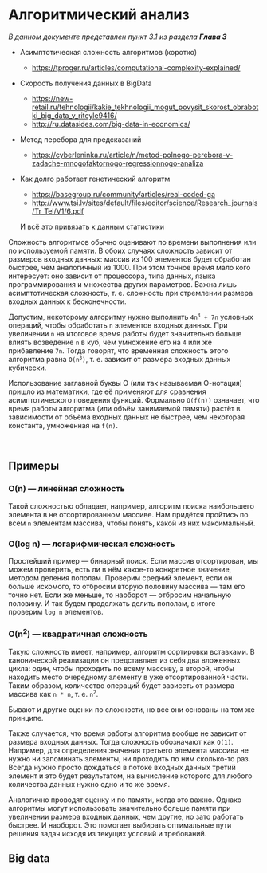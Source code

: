 # Алгоритмический анализ

_В данном документе представлен пункт 3.1 из раздела **Глава 3**_

- Асимптотическая сложность алгоритмов (коротко)
  - https://tproger.ru/articles/computational-complexity-explained/
  
- Скорость получения данных в BigData
  - https://new-retail.ru/tehnologii/kakie_tekhnologii_mogut_povysit_skorost_obrabotki_big_data_v_riteyle9416/
  - http://ru.datasides.com/big-data-in-economics/

- Метод перебора для предсказаний
  - https://cyberleninka.ru/article/n/metod-polnogo-perebora-v-zadache-mnogofaktornogo-regressionnogo-analiza

- Как долго работает генетический алгоритм
  - https://basegroup.ru/community/articles/real-coded-ga
  - http://www.tsi.lv/sites/default/files/editor/science/Research_journals/Tr_Tel/V1/6.pdf
  
  И всё это привязать к данным статистики
  
<p>Сложность алгоритмов обычно оценивают по времени выполнения или по используемой памяти. В обоих случаях сложность зависит от размеров входных данных: массив из 100 элементов будет обработан быстрее, чем аналогичный из 1000. При этом точное время мало кого интересует: оно зависит от процессора, типа данных, языка программирования и множества других параметров. Важна лишь асимптотическая сложность, т. е. сложность при стремлении размера входных данных к бесконечности.</p>
<p>Допустим, некоторому алгоритму нужно выполнить&nbsp;<code>4n<sup>3</sup>&nbsp;+ 7n</code>&nbsp;условных операций, чтобы обработать&nbsp;<code>n</code>&nbsp;элементов входных данных. При увеличении&nbsp;<code>n</code>&nbsp;на итоговое время работы будет значительно больше влиять возведение&nbsp;<code>n</code>&nbsp;в куб, чем умножение его на&nbsp;<code>4</code>&nbsp;или же прибавление&nbsp;<code>7n</code>. Тогда говорят, что временная сложность этого алгоритма равна&nbsp;<code>О(n<sup>3</sup>)</code>, т. е. зависит от размера входных данных кубически.</p>
<p>Использование заглавной буквы О (или так называемая О-нотация) пришло из математики, где её применяют для сравнения асимптотического поведения функций. Формально&nbsp;<code>O(f(n))</code>&nbsp;означает, что время работы алгоритма (или объём занимаемой памяти) растёт в зависимости от объёма входных данных не быстрее, чем некоторая константа, умноженная на&nbsp;<code>f(n)</code>.</p>
<p>&nbsp;</p>
<h2>Примеры</h2>
<h3>O(n) &mdash; линейная сложность</h3>
<p>Такой сложностью обладает, например, алгоритм поиска наибольшего элемента в не отсортированном массиве. Нам придётся пройтись по всем&nbsp;<code>n</code>&nbsp;элементам массива, чтобы понять, какой из них максимальный.</p>
<h3>O(log n) &mdash; логарифмическая сложность</h3>
<p>Простейший пример &mdash; бинарный поиск. Если массив отсортирован, мы можем проверить, есть ли в нём какое-то конкретное значение, методом деления пополам. Проверим средний элемент, если он больше искомого, то отбросим вторую половину массива &mdash; там его точно нет. Если же меньше, то наоборот &mdash; отбросим начальную половину. И так будем продолжать делить пополам, в итоге проверим&nbsp;<code>log n</code>&nbsp;элементов.</p>
<h3>O(n<sup>2</sup>) &mdash; квадратичная сложность</h3>
<p>Такую сложность имеет, например, алгоритм сортировки вставками. В канонической реализации он представляет из себя два вложенных цикла: один, чтобы проходить по всему массиву, а второй, чтобы находить место очередному элементу в уже отсортированной части. Таким образом, количество операций будет зависеть от размера массива как&nbsp;<code>n * n</code>, т. е.&nbsp;<code>n<sup>2</sup></code>.</p>
<p>Бывают и другие оценки по сложности, но все они основаны на том же принципе.</p>
<p>Также случается, что время работы алгоритма вообще не зависит от размера входных данных. Тогда сложность обозначают как&nbsp;<code>O(1)</code>. Например, для определения значения третьего элемента массива не нужно ни запоминать элементы, ни проходить по ним сколько-то раз. Всегда нужно просто дождаться в потоке входных данных третий элемент и это будет результатом, на вычисление которого для любого количества данных нужно одно и то же время.</p>
<p>Аналогично проводят оценку и по памяти, когда это важно. Однако алгоритмы могут использовать значительно больше памяти при увеличении размера входных данных, чем другие, но зато работать быстрее. И наоборот. Это помогает выбирать оптимальные пути решения задач исходя из текущих условий и требований.</p>

## Big data



